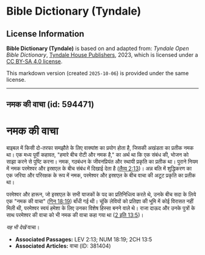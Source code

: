 # Bible Dictionary (Tyndale)

## License Information

**Bible Dictionary (Tyndale)** is based on and adapted from: _Tyndale Open Bible Dictionary_, [Tyndale House Publishers](https://tyndaleopenresources.com/), 2023, which is licensed under a [CC BY-SA 4.0 license](https://creativecommons.org/licenses/by-sa/4.0/legalcode.en).

This markdown version (created `2025-10-06`) is provided under the same license.



--------------------------------

## नमक की वाचा (id: 594471)

नमक की वाचा
===========

बाइबल में किसी दो\-तरफा समझौते के लिए वाक्यांश का प्रयोग होता है, जिसकी अखंडता का प्रतीक नमक था। एक मध्य पूर्वी कहावत, "हमारे बीच रोटी और नमक है," का अर्थ था कि एक संबंध की, भोजन को साझा करने से पुष्टि करना। नमक, गठबंधन के जीवनप्रियंत और स्थायी प्रकृति का प्रतीक था। पुराने नियम में नमक परमेश्वर और इस्राएल के बीच संबंध में दिखाई देता है ([लैव्य 2:13](https://ref.ly/Lev2:13))। अन्न बलि में शुद्धिकरण का एक जरिया और परिरक्षक के रूप में नमक, परमेश्वर और इस्राएल के बीच वाचा की अटूट प्रकृति का प्रतीक था।

परमेश्वर और हारून, जो इस्राएल के सभी याजकों के पद का प्रतिनिधित्व करते थे, उनके बीच सदा के लिये एक "नमक की वाचा" ([गिन 18:19](https://ref.ly/Num18:19)) बाँधी गई थी। चूंकि लेवियों को प्रतिज्ञा की भूमि में कोई विरासत नहीं मिली थी, परमेश्वर स्वयं हमेशा के लिए उनका विशेष हिस्सा बनने वाले थे। राजा दाऊद और उनके पुत्रों के साथ परमेश्वर की वाचा को भी नमक की वाचा कहा गया था ([2 इति 13:5](https://ref.ly/2Chr13:5))।

*यह भी देखें* वाचा।

* **Associated Passages:** LEV 2:13; NUM 18:19; 2CH 13:5
* **Associated Articles:** वाचा (ID: 381404)

